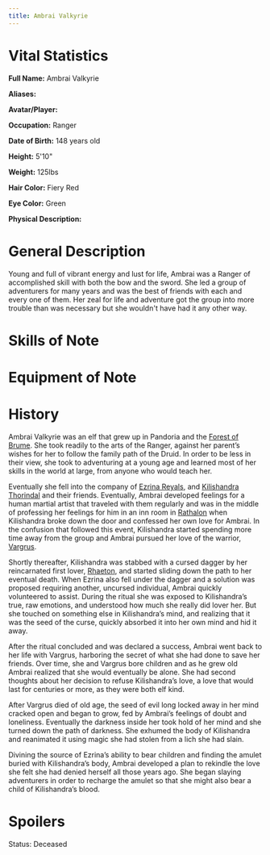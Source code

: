```yaml
---
title: Ambrai Valkyrie
---
```


# Vital Statistics

**Full Name:** Ambrai Valkyrie

**Aliases:**

**Avatar/Player:**

**Occupation:** Ranger

**Date of Birth:** 148 years old

**Height:** 5'10"

**Weight:** 125lbs

**Hair Color:** Fiery Red

**Eye Color:** Green

**Physical Description:**

# General Description

Young and full of vibrant energy and lust for life, Ambrai was a Ranger of
accomplished skill with both the bow and the sword. She led a group of
adventurers for many years and was the best of friends with each and every one
of them. Her zeal for life and adventure got the group into more trouble than
was necessary but she wouldn't have had it any other way.

# Skills of Note

# Equipment of Note

# History

Ambrai Valkyrie was an elf that grew up in Pandoria and the [Forest of
Brume](../../places-kalijor/forest_of_brume). She took readily to the arts of the
Ranger, against her parent’s wishes for her to follow the family path of the
Druid. In order to be less in their view, she took to adventuring at a young age
and learned most of her skills in the world at large, from anyone who would
teach her.

Eventually she fell into the company of [Ezrina
Reyals](../ezrina_reyals-thorindal), and [Kilishandra
Thorindal](../kilishandra_thorindal) and their friends.  Eventually, Ambrai
developed feelings for a human martial artist that traveled with them regularly
and was in the middle of professing her feelings for him in an inn room in
[Rathalon](../../places-kalijor/rathalon) when Kilishandra broke down the door
and confessed her own love for Ambrai.  In the confusion that followed this
event, Kilishandra started spending more time away from the group and Ambrai
pursued her love of the warrior, [Vargrus](../vargrus_valkyrie).

Shortly thereafter, Kilishandra was stabbed with a cursed dagger by her
reincarnated first lover, [Rhaeton](../rhaeton), and started sliding down the
path to her eventual death. When Ezrina also fell under the dagger and a
solution was proposed requiring another, uncursed individual, Ambrai quickly
volunteered to assist. During the ritual she was exposed to Kilishandra’s true,
raw emotions, and understood how much she really did lover her. But she touched
on something else in Kilishandra’s mind, and realizing that it was the seed of
the curse, quickly absorbed it into her own mind and hid it away.

After the ritual concluded and was declared a success, Ambrai went back to her
life with Vargrus, harboring the secret of what she had done to save her
friends. Over time, she and Vargrus bore children and as he grew old Ambrai
realized that she would eventually be alone. She had second thoughts about her
decision to refuse Kilishandra’s love, a love that would last for centuries or
more, as they were both elf kind.

After Vargrus died of old age, the seed of evil long locked away in her mind
cracked open and began to grow, fed by Ambrai’s feelings of doubt and
loneliness. Eventually the darkness inside her took hold of her mind and she
turned down the path of darkness. She exhumed the body of Kilishandra and
reanimated it using magic she had stolen from a lich she had slain.

Divining the source of Ezrina’s ability to bear children and finding the amulet
buried with Kilishandra’s body, Ambrai developed a plan to rekindle the love she
felt she had denied herself all those years ago.  She began slaying adventurers
in order to recharge the amulet so that she might also bear a child of
Kilishandra’s blood.

# Spoilers

Status: Deceased
